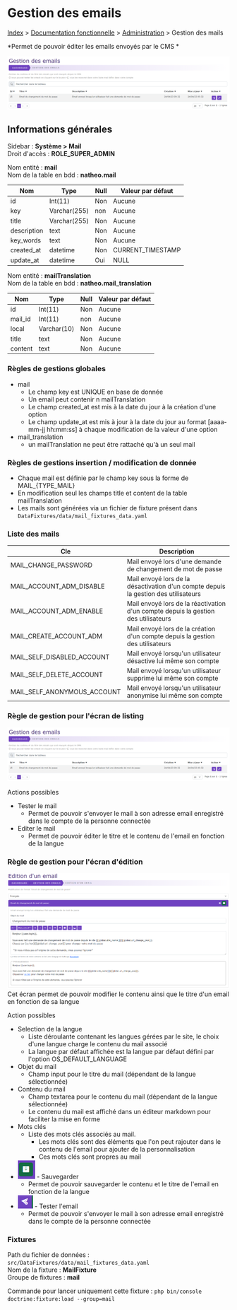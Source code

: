 # Gestion des emails

[Index](../../../../index.md) > [Documentation fonctionnelle](../../index.md) > [Administration](../index.md) > Gestion des mails

*Permet de pouvoir éditer les emails envoyés par le CMS *

![mail_tableau](../files/mail/mail_tableau.png)

## Informations générales
Sidebar : **Système > Mail**  
Droit d'accès : **ROLE_SUPER_ADMIN**

Nom entité : **mail**  
Nom de la table en bdd : **natheo.mail**

| Nom         | Type          | Null | Valeur par défaut  |
|-------------|---------------|------|--------------------|
| id          | 	Int(11)      | 	Non | 	Aucune            |
| key         | 	Varchar(255) | 	non | 	Aucune            |
| title       | 	Varchar(255) | 	Non | 	Aucune            |
| description | 	text         | 	Non | 	Aucune            |
| key_words   | 	text         | 	Non | 	Aucune            |
| created_at  | 	datetime     | 	Non | 	CURRENT_TIMESTAMP |
| update_at   | 	datetime     | 	Oui | 	NULL              |

Nom entité : **mailTranslation**  
Nom de la table en bdd : **natheo.mail_translation**

| Nom        | Type         | Null | Valeur par défaut  |
|------------|--------------|------|--------------------|
| id         | 	Int(11)     | 	Non | 	Aucune            |
| mail_id    | 	Int(11)     | 	non | 	Aucune            |
| local      | 	Varchar(10) | 	Non | 	Aucune            |
| title      | 	text        | 	Non | 	Aucune            |
| content    | 	text        | 	Non | 	Aucune            |

### Règles de gestions globales
- mail
  - Le champ key est UNIQUE en base de donnée
  - Un email peut contenir n mailTranslation
  - Le champ created_at est mis à la date du jour à la création d'une option
  - Le champ update_at est mis à jour à la date du jour au format [aaaa-mm-jj hh:mm:ss] à chaque modification de la valeur d'une option
- mail_translation
  - un mailTranslation ne peut être rattaché qu'à un seul mail

### Règles de gestions insertion / modification de donnée
- Chaque mail est définie par le champ key sous la forme de MAIL_{TYPE_MAIL}
- En modification seul les champs title et content de la table mailTranslation
- Les mails sont générées via un fichier de fixture présent dans ``DataFixtures/data/mail_fixtures_data.yaml``

### Liste des mails

| Cle                         | Description                                                                         |
|-----------------------------|-------------------------------------------------------------------------------------|
| MAIL_CHANGE_PASSWORD        | Mail envoyé lors d'une demande de changement de mot de passe                        |
| MAIL_ACCOUNT_ADM_DISABLE    | Mail envoyé lors de la désactivation d'un compte depuis la gestion des utilisateurs |
| MAIL_ACCOUNT_ADM_ENABLE     | Mail envoyé lors de la réactivation d'un compte depuis la gestion des utilisateurs  |
| MAIL_CREATE_ACCOUNT_ADM     | Mail envoyé lors de la création d'un compte depuis la gestion des utilisateurs      |
| MAIL_SELF_DISABLED_ACCOUNT  | Mail envoyé lorsqu'un utilisateur désactive lui même son compte                     |
| MAIL_SELF_DELETE_ACCOUNT    | Mail envoyé lorsqu'un utilisateur supprime lui même son compte                      |
| MAIL_SELF_ANONYMOUS_ACCOUNT | Mail envoyé lorsqu'un utilisateur anonymise lui même son compte                     |
### Règle de gestion pour l'écran de listing

![sidebar](../files/mail/mail_tableau.png)

Actions possibles
- Tester le mail
  - Permet de pouvoir s'envoyer le mail à son adresse email enregistré dans le compte de la personne connectée
- Editer le mail
  - Permet de pouvoir éditer le titre et le contenu de l'email en fonction de la langue

### Règle de gestion pour l'écran d'édition

![mail_edt](../files/mail/mail_edit.png)
Cet écran permet de pouvoir modifier le contenu ainsi que le titre d'un email en fonction de sa langue

Action possibles
- Selection de la langue
  - Liste déroulante contenant les langues gérées par le site, le choix d'une langue charge le contenu du mail associé
  - La langue par défaut affichée est la langue par défaut défini par l'option OS_DEFAULT_LANGUAGE
- Objet du mail
  - Champ input pour le titre du mail (dépendant de la langue sélectionnée)
- Contenu du mail
  - Champ textarea pour le contenu du mail (dépendant de la langue sélectionnée)
  - Le contenu du mail est affiché dans un éditeur markdown pour faciliter la mise en forme
- Mots clés
  - Liste des mots clés associés au mail.
    - Les mots clés sont des éléments que l'on peut rajouter dans le contenu de l'email pour ajouter de la personnalisation
    - Ces mots clés sont propres au mail
- ![mail_save](../files/mail/mail_edit_save.png) - Sauvegarder
  - Permet de pouvoir sauvegarder le contenu et le titre de l'email en fonction de la langue
- ![mail_demo](../files/mail/mail_edit_demo.png) - Tester l'email
  - Permet de pouvoir s'envoyer le mail à son adresse email enregistré dans le compte de la personne connectée

### Fixtures
Path du fichier de données : ``src/DataFixtures/data/mail_fixtures_data.yaml``  
Nom de la fixture : **MailFixture**  
Groupe de fixtures : **mail**

Commande pour lancer uniquement cette fixture : ``php bin/console doctrine:fixture:load --group=mail``